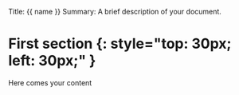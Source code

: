 Title:   {{ name }}
Summary: A brief description of your document.


# First section {: style="top: 30px; left: 30px;" }

Here comes your content
